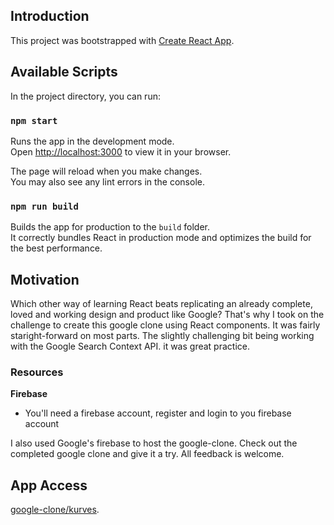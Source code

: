 
## Introduction

This project was bootstrapped with [Create React App](https://github.com/facebook/create-react-app).

## Available Scripts

In the project directory, you can run:

### `npm start`
Runs the app in the development mode.\
Open [http://localhost:3000](http://localhost:3000) to view it in your browser.

The page will reload when you make changes.\
You may also see any lint errors in the console.

### `npm run build`

Builds the app for production to the `build` folder.\
It correctly bundles React in production mode and optimizes the build for the best performance.


## Motivation

Which other way of learning React beats replicating an already complete, loved and working design and product like Google? That's why I took on the challenge to create this google clone using React components.
It was fairly staright-forward on most parts.
The slightly challenging bit being working with the Google Search Context API.
it was great practice.

### Resources

**Firebase**
- You'll need a firebase account, register and login to you firebase account

I also used Google's firebase to host the google-clone.
Check out the completed google clone and give it a try.
All feedback is welcome.

## App Access

[google-clone/kurves](https://kurves-project.web.app/).

